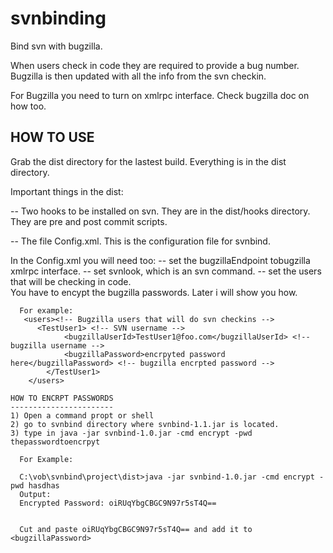 svnbinding
==========

Bind svn with bugzilla.  

When users check in code they are required to provide a bug number. 
Bugzilla is then updated with all the info from the svn checkin.

For Bugzilla you need to turn on xmlrpc interface.  Check bugzilla doc on how too.

HOW TO USE
------------
Grab the dist directory for the lastest build.  Everything is in the dist directory.

Important things in the dist:

-- Two hooks to be installed on svn.  They are in the dist/hooks directory.  They are pre and post commit scripts.

-- The file Config.xml.  This is the configuration file for svnbind.

  In the Config.xml you will need too:
    -- set the bugzillaEndpoint tobugzilla xmlrpc interface.
    -- set svnlook, which is an svn command.
    -- set the users that will be checking in code.  
    You have to encypt the bugzilla passwords.  Later i will show you how.
      
      For example:
       <users><!-- Bugzilla users that will do svn checkins -->
          <TestUser1> <!-- SVN username -->
        		<bugzillaUserId>TestUser1@foo.com</bugzillaUserId> <!-- bugzilla username -->
        		<bugzillaPassword>encrpyted password here</bugzillaPassword> <!-- bugzilla encrpted password -->
        	</TestUser1>
        </users>
    
    HOW TO ENCRPT PASSWORDS
    -----------------------
    1) Open a command propt or shell
    2) go to svnbind directory where svnbind-1.1.jar is located.
    3) type in java -jar svnbind-1.0.jar -cmd encrypt -pwd thepasswordtoencrpyt
      
      For Example:
      
      C:\vob\svnbind\project\dist>java -jar svnbind-1.0.jar -cmd encrypt -pwd hasdhas
      Output:
      Encrypted Password: oiRUqYbgCBGC9N97r5sT4Q==
      
      
      Cut and paste oiRUqYbgCBGC9N97r5sT4Q== and add it to  <bugzillaPassword>
  
    
    





